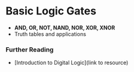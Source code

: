 # Basic Logic Gates

- **AND, OR, NOT, NAND, NOR, XOR, XNOR**
- Truth tables and applications

### Further Reading
- [Introduction to Digital Logic](link to resource)
